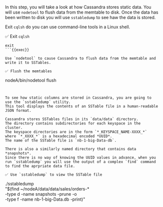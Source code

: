 In this step, you will take a look at how Cassandra stores static data.
You will use `nodetool` to flush data from the memtable to disk.
Once the data has been written to disk you will use `sstabledump` to see haw the data is stored.

Exit `cqlsh` do you can use command-line tools in a Linux shell.

✅ Exit `cqlsh`
```
exit
```{{exec}}

Use `nodetool` to cause Cassandra to flush data from the memtable and write it to SSTables.

✅ Flush the memtables
```
nodeA/bin/nodetool flush

```{{exec}}


To see how static columns are stored in Cassandra, you are going to use the `sstabledump` utility.
This tool displays the contents of an SSTable file in a human-readable JSON format.

Cassandra stores SSTables files in its `data/data` directory.
The directory contains subdirectories for each keyspace in the cluster.
The keyspace directories are in the form `*_KEYSPACE_NAME-XXXX_*` where `*_XXXX_*` is a hexadecimal encoded *UUID*. 
The name of the SSTable file is `nb-1-big-Data-db`.

There is also a similarly named directory that contains data *snapshots*.
Since there is no way of knowing the UUID values in advance, when you run `sstabledump` you will use the output of a complex `find` command to find the aprpriate data file.

✅ Use `sstabledump` to view the SSTable file
```
./sstabledump \
  "$(find ~/nodeA/data/data/sales/orders-* \
  -type d -name snapshots -prune -o \
  -type f -name nb-1-big-Data.db -print)"
```{{exec}}

